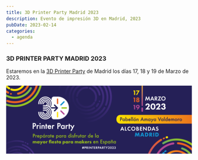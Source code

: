 ```yaml
---
title: 3D Printer Party Madrid 2023
description: Evento de impresión 3D en Madrid, 2023
pubDate: 2023-02-14
categories:
  - agenda
---
```


### 3D PRINTER PARTY MADRID 2023

Estaremos en la [3D Printer Party](https://3dprinterparty.es/) de Madrid los días 17, 18 y 19 de Marzo de 2023.

 ![](images/Cabecera-2023-web-e1676395542989-1024x376.png)
